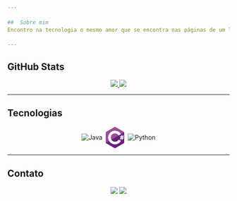```yaml
---

##  Sobre mim
Encontro na tecnologia o mesmo amor que se encontra nas páginas de um livro. Cada código, como cada página lida, é um mundo de imaginação e possibilidades.

---
```


##  GitHub Stats

<div align="center">
  <a href="https://github.com/AegisRique">
    <img height="180em" src="https://github-readme-stats.vercel.app/api?username=AegisRique&show_icons=true&theme=radical&include_all_commits=true&count_private=true"/>
    <img height="180em" src="https://github-readme-stats.vercel.app/api/top-langs/?username=AegisRique&layout=compact&langs_count=7&theme=radical"/>
  </a>
</div>

---

##  Tecnologias
<div align="center">
  <img align="center" alt="Java" height="50" width="50" src="https://cdn.jsdelivr.net/gh/devicons/devicon/icons/java/java-original-wordmark.svg"/>
  <img align="center" alt="Csharp" height="50" width="50" src="https://raw.githubusercontent.com/devicons/devicon/master/icons/csharp/csharp-original.svg"/>
  <img align="center" alt="Python" height="50" width="50" src="https://cdn.jsdelivr.net/gh/devicons/devicon/icons/python/python-original.svg"/>
</div>

---

##  Contato
<div align="center">
  <a href="mailto:AegisHenrique@gmail.com"><img src="https://img.shields.io/badge/Gmail-D14836?style=for-the-badge&logo=gmail&logoColor=white"></a>
  <a href="https://www.linkedin.com/in/henrique-vieira-da-silva-a5121b378/"><img src="https://img.shields.io/badge/-LinkedIn-%230077B5?style=for-the-badge&logo=linkedin&logoColor=white"></a> 
</div>
